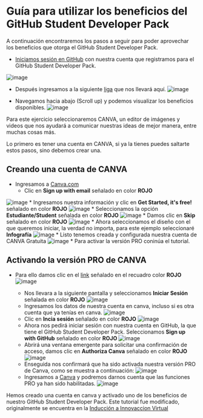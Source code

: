 # Guía para utilizar los beneficios del GitHub Student Developer Pack

A continuación encontraremos los pasos a seguir para poder aprovechar los beneficios que otorga el GitHub Student Developer Pack.
* [Iniciamos sesión en GitHub](https://github.com/login) con nuestra cuenta que registramos para el GitHub Student Developer Pack. 

![image](https://user-images.githubusercontent.com/2883426/169739541-44b75496-b894-4d7d-91d6-e3b7253ae42a.png)

* Después ingresamos a la siguiente [liga](https://education.github.com/pack/offers) que nos llevará aquí.
![image](https://user-images.githubusercontent.com/2883426/169739561-f833f46a-e146-49e8-9ed7-6ed62f79facb.png)
    
* Navegamos hacia abajo (Scroll up) y podemos visualizar los beneficios disponibles.
![image](https://user-images.githubusercontent.com/2883426/169739578-25157a42-8948-407a-a290-989bc7c640b6.png)

Para este ejercicio seleccionaremos CANVA, un editor de imágenes y videos que nos ayudará a comunicar nuestras ideas de mejor manera, entre muchas cosas más.

Lo primero es tener una cuenta en CANVA, si ya la tienes puedes saltarte estos pasos, sino debemos crear una.
## Creando una cuenta de CANVA
* Ingresamos a [Canva.com](https://www.canva.com/)
    * Clic en **Sign up with email** señalado en color **ROJO**
   
![image](https://user-images.githubusercontent.com/2883426/169739592-bd8240fa-8bbd-46dd-8c98-5c8a5c0d12ae.png)
    * Ingresamos nuestra información y clic en **Get Started, it's free!** señalado en color **ROJO**
![image](https://user-images.githubusercontent.com/2883426/169739606-d3be6c23-eb7b-4395-9082-afb1b75fffeb.png)
    * Seleccionamos la opción **Estudiante/Student** señalada en color **ROJO**
![image](https://user-images.githubusercontent.com/2883426/169739618-19b62adc-4ceb-45b0-9277-322a818fc441.png)
    * Damos clic en **Skip** señalado en color **ROJO**
![image](https://user-images.githubusercontent.com/2883426/169739635-14888132-939a-4184-9070-842f5df3cd2c.png)
    * Ahora seleccionamos el diseño con el que queremos iniciar, la verdad no importa, para este ejemplo seleccionaré **Infografía** 
![image](https://user-images.githubusercontent.com/2883426/169739650-abd78ed7-f801-47d2-bf01-8382af95c63e.png)
    * Listo tenemos creada y configurada nuestra cuenta de CANVA Gratuita
![image](https://user-images.githubusercontent.com/2883426/169739661-961b2eb6-96e1-48e3-8bd4-b656c6a58ac1.png)
    * Para activar la versión PRO coninúa el tutorial.  
    
## Activando la versión PRO de CANVA
* Para ello damos clic en el [link](https://www.canva.com/education/github/) señalado en el recuadro color **ROJO**
![image](https://user-images.githubusercontent.com/2883426/169739678-db0a85bb-5782-4216-8544-d2e6c59f5b87.png)
    
    * Nos llevara a la siguiente pantalla y seleccionamos **Iniciar Sesión** señalada en color **ROJO**
![image](https://user-images.githubusercontent.com/2883426/169739695-6971ab01-df63-4b6f-91f8-038799e31be9.png)
    * Ingresamos los datos de nuestra cuenta en canva, incluso si es otra cuenta que ya tenías en canva.
![image](https://user-images.githubusercontent.com/2883426/169739715-c176c537-0ce6-4607-ae2f-64e40658194c.png)
    * Clic en **Incia sesión** señalado en color **ROJO**
![image](https://user-images.githubusercontent.com/2883426/169739733-553c4f33-4536-4f72-8785-b3ab6b564264.png)
    * Ahora nos pedirá iniciar sesión con nuestra cuenta en GitHub, la que tiene el GitHub Student Developer Pack. Seleccionamos **Sign up with GitHub** señalado en color **ROJO**
![image](https://user-images.githubusercontent.com/2883426/169740102-40a6d1ff-71d5-4012-b5b4-7908e7698bdf.png)
    * Abrirá una ventana emergente para solicitar una confirmación de acceso, damos clic en **Authoriza Canva** señalado en color **ROJO**
![image](https://user-images.githubusercontent.com/2883426/169740133-088ae583-124e-4507-9049-9ba0a3828589.png)
    * Enseguida nos confirmará que ha sido activada nuestra versión PRO de Canva, como se muestra a continuación:
![image](https://user-images.githubusercontent.com/2883426/169740148-656c2f29-7741-4afe-a7b9-6e0845750f61.png)
    * Ingresamos a [Canva](https://canva.com) y podremos darnos cuenta que las funciones PRO ya han sido habilitadas.
![image](https://user-images.githubusercontent.com/2883426/169740161-c19f6299-caac-49db-9a73-86c281113398.png)
        
Hemos creado una cuenta en canva y activado uno de los beneficios de nuestro GitHub Student Developer Pack.
Este tutorial fue modificado, originalmente se encuentra en la [Inducción a Innovaccion Virtual](https://github.com/innovaccion-virtual/onboarding-github-innovaccion/blob/master/Tutoriales/articles/Canva.md)
